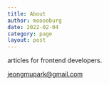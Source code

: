 ```yaml
---
title: About
author: mooooburg
date: 2022-02-04
category: page
layout: post
---
```


articles for frontend developers.

jeongmupark@gmail.com  
